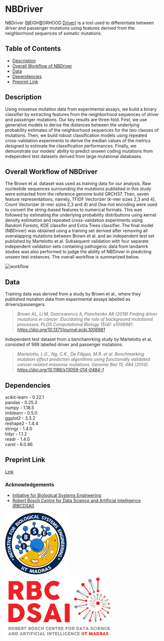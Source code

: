 # NBDriver
NBDriver (<ins>N</ins>EIGH<ins>B</ins>ORHOOD <ins>Driver</ins>) is a tool used to differentiate between driver and passenger mutations using features derived from the neighborhood sequences of somatic mutations.

## Table of Contents

- [Description](#description)
- [Overall Workflow of NBDriver](#overall-workflow-of-NBDriver)
- [Data](#data)
- [Dependencies](#dependencies)
- [Preprint Link](#links)

## Description
Using missense mutation data from experimental assays, we build a binary classifier by extracting features from the neighborhood sequences of driver and passenger mutations. Our key results are three-fold. First, we use generative models to derive the distances between the underlying probability estimates of the neighborhood sequences for the two classes of mutations. Then, we build robust classification models using repeated cross-validation experiments to derive the median values of the metrics designed to estimate the classification performances. Finally, we demonstrate our models’ ability to predict unseen coding mutations from independent test datasets derived from large mutational databases. 

## Overall Workflow of NBDriver
The Brown et al. dataset was used as training data for our analysis. Raw nucleotide sequences surrounding the mutations published in this study were extracted from the reference genome build GRCH37. Then, seven feature representations, namely, TFIDF Vectorizer (*k*-mer sizes 2,3 and 4), Count Vectorizer (*k*-mer sizes 2,3 and 4) and One-hot encoding were used to convert the string-based features to numerical formats. This was followed by estimating the underlying probability distributions using kernel density estimation and repeated cross-validation experiments using Random Forests, KDE classifer and Extra Trees classifier. The final model (NBDriver) was obtained using a training set derived after removing all overalapping mutations between Brown et al. and an independent test set published by Martelotto et al. Subsequent validation with four separate independent validation sets containing pathogenic data from landamrk studies was also performed to judge the ability of NBDriver in predicting unseen test instances. The overall workflow is summarized below.  

![workflow](https://user-images.githubusercontent.com/7888886/108258402-f6321b00-7185-11eb-80b5-faaaf5cc03f6.png)

## Data
Training data was derived from a study by Brown et al., where they published mutation data from experimental assays labelled as drivers/passengers.
><cite>Brown AL, Li M, Goncearenco A, Panchenko AR (2019) Finding driver mutations in cancer: Elucidating the role of background mutational processes. PLOS Computational Biology 15(4): e1006981. https://doi.org/10.1371/journal.pcbi.1006981</cite>  

Independent test dataset from a benchamrking study by Martelotto et al. consisted of 989 labelled driver and passenger mutations. 
><cite>Martelotto, L.G., Ng, C.K., De Filippo, M.R. et al. Benchmarking mutation effect prediction algorithms using functionally validated cancer-related missense mutations. Genome Biol 15, 484 (2014). https://doi.org/10.1186/s13059-014-0484-1</cite>  

## Dependencies
scikit-learn - 0.22.1  
pandas - 0.25.3  
numpy - 1.18.5  
imblearn - 0.5.0  
ggplot2 - 3.3.2  
reshape2 - 1.4.4   
stringr - 1.4.0  
tidyr - 1.1.2  
readr - 1.4.0  
caret - 6.0.86

## Preprint Link
[Link](https://www.biorxiv.org/content/10.1101/2021.02.09.430460v1)

### Acknowledgements
* [Initiative for Biological Systems Engineering](https://ibse.iitm.ac.in/)
* [Robert Bosch Centre for Data Science and Artificial Intelligence (RBCDSAI)](https://rbcdsai.iitm.ac.in/)

<img title="IBSE logo" src="https://github.com/RBC-DSAI-IITM/rbc-dsai-iitm.github.io/blob/master/images/IBSE_logo.png" height="200" width="200"><img title="RBC-DSAI logo" src="https://github.com/RBC-DSAI-IITM/rbc-dsai-iitm.github.io/blob/master/images/logo.jpg" height="200" width="351">
